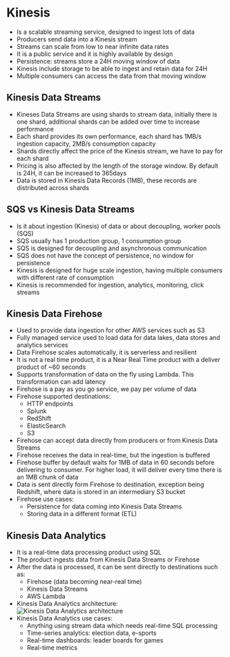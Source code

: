 # Kinesis

- Is a scalable streaming service, designed to ingest lots of data
- Producers send data into a Kinesis stream
- Streams can scale from low to near infinite data rates
- It is a public service and it is highly available by design
- Persistence: streams store a 24H moving window of data
- Kinesis include storage to be able to ingest and retain data for 24H
- Multiple consumers can access the data from that moving window

## Kinesis Data Streams

- Kineses Data Streams are using shards to stream data, initially there is one shard, additional shards can be added over time to increase performance
- Each shard provides its own performance, each shard has 1MB/s ingestion capacity, 2MB/s consumption capacity
- Shards directly affect the price of the Kinesis stream, we have to pay for each shard
- Pricing is also affected by the length of the storage window. By default is 24H, it can be increased to 365days
- Data is stored in Kinesis Data Records (1MB), these records are distributed across shards

## SQS vs Kinesis Data Streams

- Is it about ingestion (Kinesis) of data or about decoupling, worker pools (SQS)
- SQS usually has 1 production group, 1 consumption group
- SQS is designed for decoupling and asynchronous communication
- SQS does not have the concept of persistence, no window for persistence
- Kinesis is designed for huge scale ingestion, having multiple consumers with different rate of consumption
- Kinesis is recommended for ingestion, analytics, monitoring, click streams

## Kinesis Data Firehose

- Used to provide data ingestion for other AWS services such as S3
- Fully managed service used to load data for data lakes, data stores and analytics services
- Data Firehose scales automatically, it is serverless and resilient
- It is not a real time product, it is a Near Real Time product with a deliver product of ~60 seconds
- Supports transformation of data on the fly using Lambda. This transformation can add latency
- Firehose is a pay as you go service, we pay per volume of data
- Firehose supported destinations:
    - HTTP endpoints
    - Splunk
    - RedShift
    - ElasticSearch
    - S3
- Firehose can accept data directly from producers or from Kinesis Data Streams
- Firehose receives the data in real-time, but the ingestion is buffered
- Firehose buffer by default waits for 1MB of data in 60 seconds before delivering to consumer. For higher load, it will deliver every time there is an 1MB chunk of data
- Data is sent directly form Firehose to destination, exception being Redshift, where data is stored in an intermediary S3 bucket
- Firehose use cases:
    - Persistence for data coming into Kinesis Data Streams
    - Storing data in a different format (ETL)

## Kinesis Data Analytics

- It is a real-time data processing product using SQL
- The product ingests data from Kinesis Data Streams or Firehose
- After the data is processed, it can be sent directly to destinations such as:
    - Firehose (data becoming near-real time)
    - Kinesis Data Streams
    - AWS Lambda
- Kinesis Data Analytics architecture:
    ![Kinesis Data Analytics architecture](images/KinesisDataAnalytics.png)
- Kinesis Data Analytics use cases:
    - Anything using stream data which needs real-time SQL processing
    - Time-series analytics: election data, e-sports
    - Real-time dashboards: leader boards for games
    - Real-time metrics
